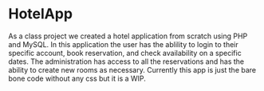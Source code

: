 # HotelApp
As a class project we created a hotel application from scratch using PHP and MySQL. In this application the user has the ablility to login to their specific account, book reservation, and check availability on a specific dates. The administration has access to all the reservations and has the ability to create new rooms as necessary. Currently this app is just the bare bone code without any css but it is a WIP.
